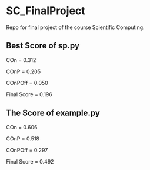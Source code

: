 # SC_FinalProject
Repo for final project of the course Scientific Computing.

## Best Score of sp.py

COn = 0.312

COnP = 0.205 

COnPOff = 0.050 

Final Score = 0.196


## The Score of example.py
  
COn = 0.606 

COnP = 0.518 

COnPOff = 0.297 

Final Score = 0.492
